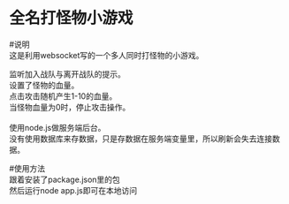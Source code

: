 全名打怪物小游戏
================================================
#说明<br/>
这是利用websocket写的一个多人同时打怪物的小游戏。<br/>

监听加入战队与离开战队的提示。<br/>
设置了怪物的血量。<br/>
点击攻击随机产生1-10的血量。<br/>
当怪物血量为0时，停止攻击操作。<br/>
<br/>
使用node.js做服务端后台。<br/>
没有使用数据库来存数据，只是存数据在服务端变量里，所以刷新会失去连接数据。<br/>

#使用方法<br/>
跟着安装了package.json里的包<br/>
然后运行node app.js即可在本地访问<br/>
